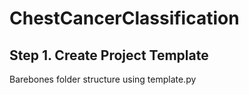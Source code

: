 # ChestCancerClassification

## Step 1. Create Project Template
Barebones folder structure using template.py
